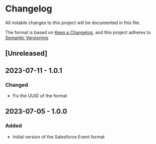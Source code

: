 # Changelog

All notable changes to this project will be documented in this file.

The format is based on [Keep a Changelog](https://keepachangelog.com/en/1.0.0/),
and this project adheres to [Semantic Versioning](https://semver.org/spec/v2.0.0.html).

## [Unreleased]

## 2023-07-11 - 1.0.1

### Changed

- Fix the UUID of the format

## 2023-07-05 - 1.0.0

### Added

- Initial version of the Salesforce Event format
